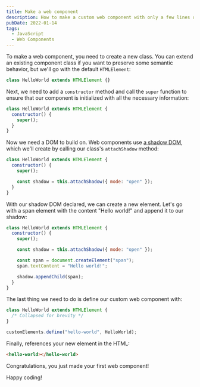 ```yaml
---
title: Make a web component
description: How to make a custom web component with only a few lines of code
pubDate: 2022-01-14
tags:
  - JavaScript
  - Web Components
---
```


To make a web component, you need to create a new class. You can extend an existing component class if you want to preserve some semantic behavior, but we'll go with the default `HTMLElement`:

```js
class HelloWorld extends HTMLElement {}
```

Next, we need to add a `constructor` method and call the `super` function to ensure that our component is initialized with all the necessary information:

```js
class HelloWorld extends HTMLElement {
  constructor() {
    super();
  }
}
```

Now we need a DOM to build on. Web components use [a shadow DOM](https://developer.mozilla.org/en-US/docs/Web/Web_Components/Using_shadow_DOM), which we'll create by calling our class's `attachShadow` method:

```js
class HelloWorld extends HTMLElement {
  constructor() {
    super();

    const shadow = this.attachShadow({ mode: "open" });
  }
}
```

With our shadow DOM declared, we can create a new element. Let's go with a span element with the content "Hello world!" and append it to our shadow:

```js
class HelloWorld extends HTMLElement {
  constructor() {
    super();

    const shadow = this.attachShadow({ mode: "open" });

    const span = document.createElement("span");
    span.textContent = "Hello world!";

    shadow.appendChild(span);
  }
}
```

The last thing we need to do is define our custom web component with:

```js
class HelloWorld extends HTMLElement {
  /* Collapsed for brevity */
}

customElements.define("hello-world", HelloWorld);
```

Finally, references your new element in the HTML:

```html
<hello-world></hello-world>
```

Congratulations, you just made your first web component!

Happy coding!
